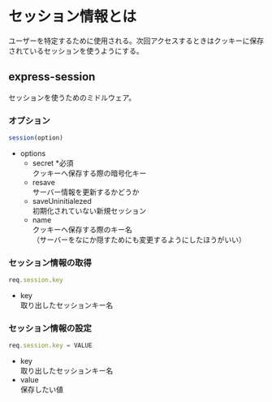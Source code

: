# セッション情報とは
ユーザーを特定するために使用される。次回アクセスするときはクッキーに保存されているセッションを使うようにする。

## express-session
セッションを使うためのミドルウェア。

### オプション
```js
session(option)
```
- options
    - secret *必須  
    クッキーへ保存する際の暗号化キー
    - resave  
    サーバー情報を更新するかどうか
    - saveUninitialezed  
    初期化されていない新規セッション
    - name  
    クッキーへ保存する際のキー名  
    （サーバーをなにか隠すためにも変更するようにしたほうがいい）

### セッション情報の取得
```js
req.session.key
```
- key  
取り出したセッションキー名

### セッション情報の設定
```js
req.session.key = VALUE
```
- key  
取り出したセッションキー名
- value  
保存したい値